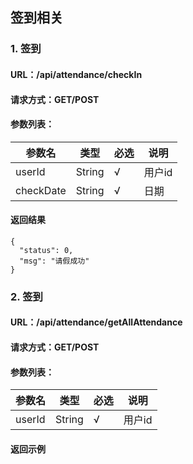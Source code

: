 ## 签到相关

### 1. 签到

#### URL：/api/attendance/checkIn

#### 请求方式：GET/POST

#### 参数列表：

参数名|类型|必选|说明
-----|---|----|---|
userId|String|√|用户id
checkDate|String|√|日期

#### 返回结果

```
{
  "status": 0,
  "msg": "请假成功"
}
```

### 2. 签到

#### URL：/api/attendance/getAllAttendance

#### 请求方式：GET/POST

#### 参数列表：

参数名|类型|必选|说明
-----|---|----|---|
userId|String|√|用户id

#### 返回示例

```

```